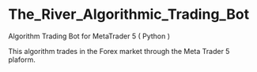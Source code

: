 # The_River_Algorithmic_Trading_Bot
Algorithm Trading Bot for MetaTrader 5 ( Python )

This algorithm trades in the Forex market through the Meta Trader 5 plaform.


